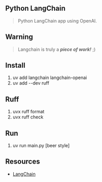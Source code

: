 Python LangChain
----------------
>Python LangChain app using OpenAI.

Warning
-------
>Langchain is truly a ***piece of work!*** ;)

Install
-------
1. uv add langchain langchain-openai
2. uv add --dev ruff

Ruff
----
1. uvx ruff format
2. uvx ruff check

Run
---
1. uv run main.py [beer style]

Resources
---------
* [LangChain](https://python.langchain.com/docs/introduction/)